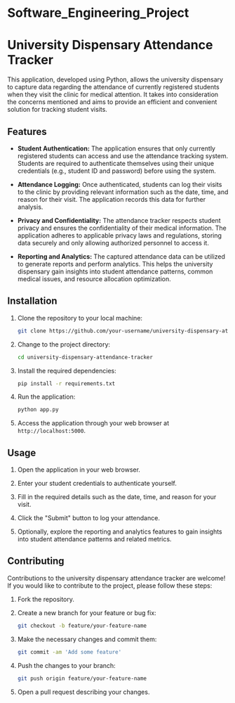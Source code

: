# Software_Engineering_Project
# University Dispensary Attendance Tracker

This application, developed using Python, allows the university dispensary to capture data regarding the attendance of currently registered students when they visit the clinic for medical attention. It takes into consideration the concerns mentioned and aims to provide an efficient and convenient solution for tracking student visits.

## Features

- **Student Authentication:** The application ensures that only currently registered students can access and use the attendance tracking system. Students are required to authenticate themselves using their unique credentials (e.g., student ID and password) before using the system.

- **Attendance Logging:** Once authenticated, students can log their visits to the clinic by providing relevant information such as the date, time, and reason for their visit. The application records this data for further analysis.

- **Privacy and Confidentiality:** The attendance tracker respects student privacy and ensures the confidentiality of their medical information. The application adheres to applicable privacy laws and regulations, storing data securely and only allowing authorized personnel to access it.

- **Reporting and Analytics:** The captured attendance data can be utilized to generate reports and perform analytics. This helps the university dispensary gain insights into student attendance patterns, common medical issues, and resource allocation optimization.

## Installation

1. Clone the repository to your local machine:

   ```bash
   git clone https://github.com/your-username/university-dispensary-attendance-tracker.git
   ```

2. Change to the project directory:

   ```bash
   cd university-dispensary-attendance-tracker
   ```

3. Install the required dependencies:

   ```bash
   pip install -r requirements.txt
   ```

4. Run the application:

   ```bash
   python app.py
   ```

5. Access the application through your web browser at `http://localhost:5000`.

## Usage

1. Open the application in your web browser.

2. Enter your student credentials to authenticate yourself.

3. Fill in the required details such as the date, time, and reason for your visit.

4. Click the "Submit" button to log your attendance.

5. Optionally, explore the reporting and analytics features to gain insights into student attendance patterns and related metrics.

## Contributing

Contributions to the university dispensary attendance tracker are welcome! If you would like to contribute to the project, please follow these steps:

1. Fork the repository.

2. Create a new branch for your feature or bug fix:

   ```bash
   git checkout -b feature/your-feature-name
   ```

3. Make the necessary changes and commit them:

   ```bash
   git commit -am 'Add some feature'
   ```

4. Push the changes to your branch:

   ```bash
   git push origin feature/your-feature-name
   ```

5. Open a pull request describing your changes.


